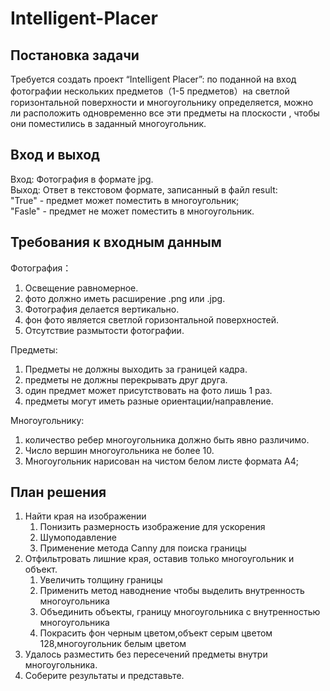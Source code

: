 # Intelligent-Placer
## Постановка задачи
Требуется создать проект “Intelligent Placer”: по поданной на вход фотографии нескольких предметов（1-5 предметов）на светлой горизонтальной поверхности и многоугольнику определяется, можно ли расположить одновременно все эти предметы на плоскости , чтобы они поместились в заданный многоугольник.

## Вход и выход
Вход: Фотография в формате jpg.  
Выход: Ответ в текстовом формате, записанный в файл result:  
"True" - предмет может поместить в многоугольник;  
"Fasle" - предмет не может поместить в многоугольник.  

## Требования к входным данным
Фотография：
1. Освещение равномерное.
2. фото должно иметь расширение .png или .jpg.
3. Фотография делается вертикально.
4. фон фото является cветлой горизонтальной поверхностей.
5. Отсутствие размытости фотографии.

Предметы:
1. Предметы не должны выходить за границей кадра.
2. предметы не должны перекрывать друг друга.
3. один предмет может присутствовать на фото лишь 1 раз.
4. предметы могут иметь разные ориентации/направление.

Многоугольнику:
1. количество ребер многоугольника должно быть явно различимо.
2. Число вершин многоугольника не более 10.
3. Многоугольник нарисован на чистом белом листе формата А4;

## План решения
1. Найти края на изображении
   1. Понизить размерность изображение для ускорения
   2. Шумоподавление
   3. Применение метода Canny для поиска границы
2. Отфильтровать лишние края, оставив только многоугольник и объект.
   1. Увеличить толщину границы
   2. Применить метод наводнение чтобы выделить внутренность многоугольника
   3. Объединить объекты, границу многоугольника с внутренностью многоугольника
   4. Покрасить фон черным цветом,объект серым цветом 128,многоугольник белым цветом
3. Удалось разместить без пересечений предметы внутри многоугольника.
4. Соберите результаты и представьте.
